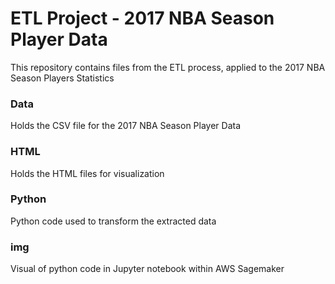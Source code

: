 # ETL Project - 2017 NBA Season Player Data
This repository contains files from the ETL process, applied to the 2017 NBA Season Players Statistics
### Data
Holds the CSV file for the 2017 NBA Season Player Data

### HTML 
Holds the HTML files for visualization

### Python 
Python code used to transform the extracted data

### img
Visual of python code in Jupyter notebook within AWS Sagemaker
